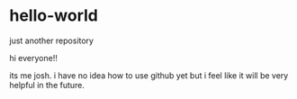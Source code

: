 # hello-world
just another repository

hi everyone!!

its me josh. i have no idea how to use github yet but i feel like it will be very helpful in the future. 
